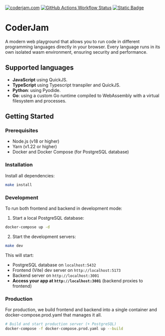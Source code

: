 [![coderjam.com](https://img.shields.io/website?url=https%3A%2F%2Fcoderjam.com&label=coderjam.com&link=https%3A%2F%2Fcoderjam.com)](https://coderjam.com)
[![GitHub Actions Workflow Status](https://img.shields.io/github/actions/workflow/status/guymor4/coderjam/unit-tests.yaml)](https://github.com/guymor4/coderjam/actions/workflows/unit-tests.yaml)
[![Static Badge](https://img.shields.io/badge/donate-buy_me_a_coffee-orange)](https://www.buymeacoffee.com/alpacaguy)

# CoderJam
A modern web playground that allows you to run code in different programming languages directly in your browser.
Every language runs in its own isolated wasm environment, ensuring security and performance.

## Supported languages
- **JavaScript** using QuickJS.
- **TypeScript** using Typescript transpiler and QuickJS.
- **Python**: using Pyodide.
- **Go**: using a custom Go runtime compiled to WebAssembly with a virtual filesystem and processes.

## Getting Started

### Prerequisites

- Node.js (v18 or higher)
- Yarn (v1.22 or higher)
- Docker and Docker Compose (for PostgreSQL database)

### Installation
Install all dependencies:
```bash
make install
```

### Development
To run both frontend and backend in development mode:

1. Start a local PostgreSQL database:
```bash
docker-compose up -d
```

2. Start the development servers:
```bash
make dev
```

This will start:
- PostgreSQL database on `localhost:5432`
- Frontend (Vite) dev server on `http://localhost:5173`  
- Backend server on `http://localhost:3001`
- **Access your app at `http://localhost:3001`** (backend proxies to frontend)

### Production
For production, we build frontend and backend into a single container and docker-compose.prod.yaml that manages it all.
```bash
# Build and start production server (+ PostgreSQL)
docker-compose -f docker-compose.prod.yaml up --build
```
